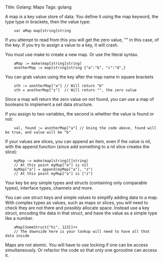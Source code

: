 Title: Golang: Maps
Tags: golang

A map is a key value store of data. You define it using the map keyword, the type type in brackets, then the value type:

		var aMap map[string]string

If you attempt to read from this you will get the zero value, "" in this case, of the key. If you try to assign a value to a key, it will crash.

You must use make to create a new map. Or use the literal syntax.

		aMap := make(map[string]string)
		anotherMap := map[string]string {"a":"b", "c":"d",}

You can grab values using the key after the map name in square brackets

		sth := anotherMap["a"] // Will return "b"
		sth = anotherMap["z"]  // Will return "", the zero value

Since a map will return the zero value on not found, you can use a map of booleans to implement a set data structure.

If you assign to two variables, the second is whether the value is found or not:

		val, found := anotherMap["a"] // Using the code above, found will be true, and value will be "b"

If your values are slices, you can append an item, even if the value is nil, with the append function (since add something to a nil slice creates the slice):

		myMap := make(map[string][]string)
		// At this point myMap["a"] is nil
		myMap["a"] = append(myMap["a"], "z")
		// At this point myMap["a"] is ["z"]

Your key be any simple types and structs (containing only comparable types), interface types, channels and more.

You can use struct keys and simple values to simplify adding data to a map. With complex types as values, such as maps or slices, you will need to check they are not there and possibly allocate space. Instead use a key struct, encoding the data in that struct, and have the value as a simple type like a number.

		aMap[SomeStruct{"hi", 123}]++
		// The downside here is your lookup will need to have all that data inside

Maps are not atomic. You will have to use locking if one can be access simultaneously. Or refactor the code so that only one goroutine can access it.
